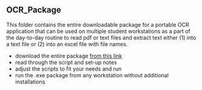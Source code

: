 ## OCR_Package

This folder contains the entire downloadable package for a portable OCR application that can be used on multiple student workstations as a part of the day-to-day routine to read pdf or text files and extract text either (1) into a text file or (2) into an excel file with file names. 

* download the entire package [from this link](https://www.dropbox.com/scl/fi/41havi72oukqvteopf4xg/OCR_Package.zip?rlkey=2a6szwjqxnsyss9gx7ombbcmu&dl=0) 
* read through the script and set-up notes
* adjust the scripts to fit your needs and run
* run the .exe package from any workstation without additional installations 
